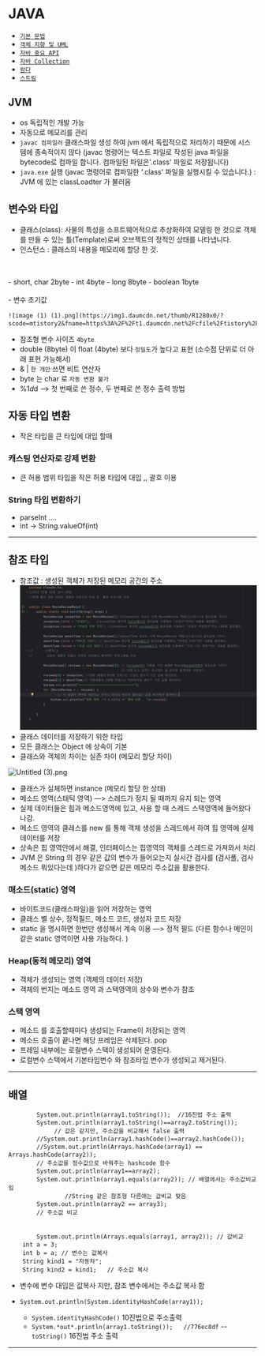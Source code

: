 # JAVA

- [`기본 문법`](https://github.com/sanscout1/javaStudy/tree/main/src/Java_Lecture/About_basic_grammar)
- [`객체 지향 및 UML`](https://github.com/sanscout1/javaStudy/tree/main/src/Java_Lecture/About_oop)
- [`자바 중요 API`](https://github.com/sanscout1/javaStudy/tree/main/src/Java_Lecture/About_API)
- [`자바 Collection`](About_Collection)
- [`람다`](About_Lamda)
- [`스트림`](About_Stream)

## JVM
- os 독립적인 개발 가능
- 자동으로 메모리를 관리 
- `javac 컴파일러` 클래스파일 생성 하여 jvm 에서 독립적으로 처리하기 때문에 시스템에 종속적이지 않다 (javac 명령어는 텍스트 파일로 작성된 java 파일을 bytecode로 컴파일 합니다. 컴파일된 파일은'.class' 파일로 저장됩니다)
- `java.exe` 실행 (javac 명령어로 컴파일한 '.class' 파일을 실행시킬 수 있습니다.) : JVM 에 있는 classLoadter 가 불러옴

## 변수와 타입

- 클래스(class): 사물의 특성을 소프트웨어적으로 추상화하여 모델링 한 것으로 객체를 만들 수 있는 틀(Template)로써 오브젝트의 정적인 상태를 나타냅니다.
- 인스턴스 : 클래스의 내용을 메모리에 할당 한 것.
<br>
<br>
- short, char 2byte
- int 4byte
- long 8byte
- boolean 1byte
  <br>
  <br>
- 변수 초기값

    ![image (1) (1).png](https://img1.daumcdn.net/thumb/R1280x0/?scode=mtistory2&fname=https%3A%2F%2Ft1.daumcdn.net%2Fcfile%2Ftistory%2F271DBF3A5636DA3608)

  - 참조형 변수 사이즈 `4byte`
  - double (8byte) 이 float (4byte) 보다 `정밀도`가 높다고 표현 (소수점 단위로 더 아래 표현 가능해서)
  - & | `한 개만` 쓰면 비트 연산자
  - byte 는 char 로 `자동 변환 불가`
  - %1$d %2$d —> 첫 번째로 쓴 정수, 두 번째로 쓴 정수 출력 방법

## 자동 타입 변환
- 작은 타입을 큰 타입에 대입 할때

### 캐스팅 연산자로 강제 변환
- 큰 허용 범위 타입을 작은 허용 타입에 대입 ,, 괄호 이용

### String 타입 변환하기
- parseInt ....
- int -> String.valueOf(int)

---

## 참조 타입

- 참조값 : 생성된 객체가 저장된 메모리 공간의 주소
![referenceType01.png](..%2Fpicture%2FreferenceType01.png)
- 클래스 데이터를 저장하기 위한 타입
- 모든 클래스는 Object 에 상속이 기본
- 클래스와 객체의 차이는 실존 차이 (메모리 할당 차이)

![Untitled (3).png](https://goldenrabbit.co.kr/wp-content/uploads/2021/11/%E1%84%8C%E1%85%A1%E1%84%87%E1%85%A1-%E1%84%86%E1%85%A6%E1%84%86%E1%85%A9%E1%84%85%E1%85%B5-%E1%84%86%E1%85%A9%E1%84%83%E1%85%A6%E1%86%AF_02.png)

- 클래스가 실체하면 instance (메모리 할당 한 상태)
- 메소드 영역(스태틱 영역) —> 스레드가 정지 될 때까지 유지 되는 영역
- 실제 데이터들은 힙과 메소드영역에 있고, 사용 할 때 스레드 스택영역에 들어왔다 나감.
- 메소드 영역의 클래스를 new 를 통해 객체 생성을 스레드에서 하여 힙 영역에 실제 데이터를 저장
- 상속은 힙 영역안에서 해결, 인터페이스는 힙영역의 객체를 스레드로 가져와서 처리
- JVM 은 String 의 경우 같은 값의 변수가 들어오는지 실시간 검사를 (검사풀, 검사메소드 뭐있다는데 )하다가 같으면 같은 메모리 주소값을 활용한다.

### 매소드(static) 영역
- 바이트코드(클래스파일)을 읽어 저장하는 영역
- 클래스 별 상수, 정적필드, 메소드 코드, 생성자 코드 저장
- static 을 명시하면 한번만 생성해서 계속 이용 —> 정적 필드 (다른 함수나 메인이 같은 static 영역이면 사용 가능하다. )

### Heap(동적 메모리) 영역
- 객체가 생성되는 영역 (객체의 데이터 저장)
- 객체의 번지는 메소드 영역 과 스택영역의 상수와 변수가 참조

### 스택 영역
- 메소드 를 호출할때마다 생성되는 Frame이 저장되는 영역
- 메소드 호출이 끝나면 해당 프레임은 삭제된다.  pop
- 프레임 내부에는 로컬변수 스택이 생성되어 운영된다.
- 로컬변수 스택에서 기본타입변수 와 참조타입 변수가 생성되고 제거된다.
---

## 배열

```
     	System.out.println(array1.toString());  //16진법 주소 출력
        System.out.println(array1.toString()==array2.toString());
			 // 값은 같지만, 주소값을 비교해서 false 출력
        //System.out.println(array1.hashCode()==array2.hashCode());
        //System.out.println(Arrays.hashCode(array1) == Arrays.hashCode(array2)); 
        // 주소값을 정수값으로 바꿔주는 hashcode 함수
        System.out.println(array1==array2);
        System.out.println(array1.equals(array2)); // 배열에서는 주소값비교임
				//String 같은 참조형 다른애는 값비교 맞음
        System.out.println(array2 == array3);
        // 주소값 비교


        System.out.println(Arrays.equals(array1, array2)); // 값비교
	int a = 3;
	int b = a; // 변수는 값복사
	String kind1 = "자동차";
	String kind2 = kind1;   // 주소값 복사
```
- 변수에 변수 대입은 값복사 지만, 참조 변수에서는 주소값 복사 함


- `System.out.println(System.identityHashCode(array1));`
    - `System.identityHashCode()` 10진법으로 주소출력
    - `System.*out*.println(array1.toString());   //776ec8df` -- `toString()` 16진법 주소 출력


---


